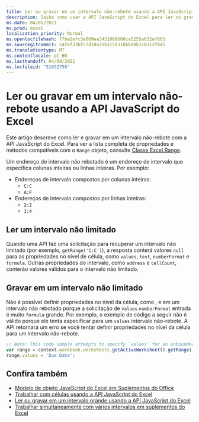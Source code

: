 ```yaml
---
title: Ler ou gravar em um intervalo não-rebote usando a API JavaScript do Excel
description: Saiba como usar a API JavaScript do Excel para ler ou gravar em um intervalo não-rebote.
ms.date: 04/05/2021
ms.prod: excel
localization_priority: Normal
ms.openlocfilehash: f7be2efc3e069ea3451088608ca5255a632ef863
ms.sourcegitcommit: 54fef33bfc7d18a35b3159310bbd8b1c8312f845
ms.translationtype: MT
ms.contentlocale: pt-BR
ms.lasthandoff: 04/09/2021
ms.locfileid: "51652756"
---
```

# <a name="read-or-write-to-an-unbounded-range-using-the-excel-javascript-api"></a>Ler ou gravar em um intervalo não-rebote usando a API JavaScript do Excel

Este artigo descreve como ler e gravar em um intervalo não-rebote com a API JavaScript do Excel. Para ver a lista completa de propriedades e métodos compatíveis com o `Range` objeto, consulte [Classe Excel.Range](/javascript/api/excel/excel.range).

Um endereço de intervalo não rebotado é um endereço de intervalo que especifica colunas inteiras ou linhas inteiras. Por exemplo:

- Endereços de intervalo compostos por colunas inteiras:<ul><li>`C:C`</li><li>`A:F`</li></ul>
- Endereços de intervalo compostos por linhas inteiras:<ul><li>`2:2`</li><li>`1:4`</li></ul>

## <a name="read-an-unbounded-range"></a>Ler um intervalo não limitado

Quando uma API faz uma solicitação para recuperar um intervalo não limitado (por exemplo, `getRange('C:C')`), a resposta conterá valores `null` para as propriedades no nível de célula, como `values`, `text`, `numberFormat` e `formula`. Outras propriedades do intervalo, como `address` e `cellCount`, conterão valores válidos para o intervalo não limitado.

## <a name="write-to-an-unbounded-range"></a>Gravar em um intervalo não limitado

Não é possível definir propriedades no nível da célula, como , e em um intervalo não rebotado porque a solicitação de `values` `numberFormat` entrada é muito `formula` grande. Por exemplo, o exemplo de código a seguir não é válido porque ele tenta especificar para um `values` intervalo não-rebote. A API retornará um erro se você tentar definir propriedades no nível da célula para um intervalo não-rebote.

```js
// Note: This code sample attempts to specify `values` for an unbounded range, which is not a valid request. The sample will return an error. 
var range = context.workbook.worksheets.getActiveWorksheet().getRange('A:B');
range.values = 'Due Date';
```

## <a name="see-also"></a>Confira também

- [Modelo de objeto JavaScript do Excel em Suplementos do Office](excel-add-ins-core-concepts.md)
- [Trabalhar com células usando a API JavaScript do Excel](excel-add-ins-cells.md)
- [Ler ou gravar em um intervalo grande usando a API JavaScript do Excel](excel-add-ins-ranges-large.md)
- [Trabalhar simultaneamente com vários intervalos em suplementos do Excel](excel-add-ins-multiple-ranges.md)

